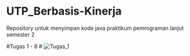 # UTP_Berbasis-Kinerja
Repository untuk menyimpan kode java praktikum pemrograman lanjut semester 2

#Tugas 1 - 8 #
![Tugas_1](https://icons8.com/icon/v551nqGeHhGn/github)
